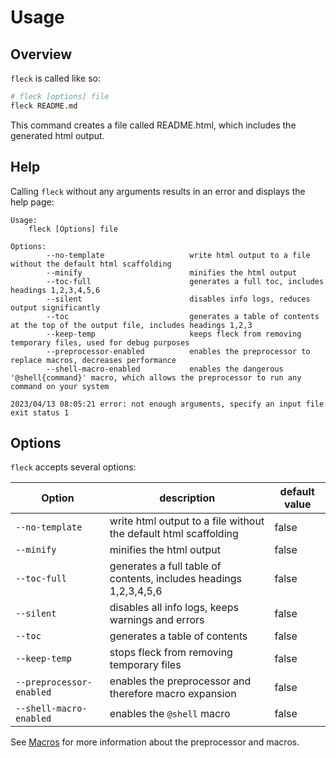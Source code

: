 # Usage

## Overview

`fleck` is called like so:

```bash
# fleck [options] file
fleck README.md
```

This command creates a file called README.html, which includes the generated html output.

## Help

Calling `fleck` without any arguments results in an error and displays the help page:

```text
Usage:
    fleck [Options] file

Options:
        --no-template                   write html output to a file without the default html scaffolding
        --minify                        minifies the html output
        --toc-full                      generates a full toc, includes headings 1,2,3,4,5,6
        --silent                        disables info logs, reduces output significantly
        --toc                           generates a table of contents at the top of the output file, includes headings 1,2,3
        --keep-temp                     keeps fleck from removing temporary files, used for debug purposes
        --preprocessor-enabled          enables the preprocessor to replace macros, decreases performance
        --shell-macro-enabled           enables the dangerous '@shell{command}' macro, which allows the preprocessor to run any command on your system

2023/04/13 08:05:21 error: not enough arguments, specify an input file
exit status 1
```

## Options

`fleck` accepts several options:

| Option                   | description                                                       | default value |
| ------------------------ | ----------------------------------------------------------------- | ------------- |
| `--no-template`          | write html output to a file without the default html scaffolding  | false         |
| `--minify`               | minifies the html output                                          | false         |
| `--toc-full`             | generates a full table of contents, includes headings 1,2,3,4,5,6 | false         |
| `--silent`               | disables all info logs, keeps warnings and errors                 | false         |
| `--toc`                  | generates a table of contents                                     | false         |
| `--keep-temp`            | stops fleck from removing temporary files                         | false         |
| `--preprocessor-enabled` | enables the preprocessor and therefore macro expansion            | false         |
| `--shell-macro-enabled`  | enables the `@shell` macro                                        | false         |

See [Macros](./Macros.md) for more information about the preprocessor and macros.
